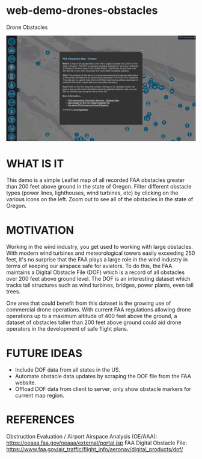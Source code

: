 # web-demo-drones-obstacles

Drone Obstacles

![Alt text](/screenshot.png?raw=true "Drone Obstacles")

WHAT IS IT
==========
This demo is a simple Leaflet map of all recorded FAA obstacles greater than 200 feet above ground in the state of Oregon. Filter different obstacle types (power lines, lighthouses, wind turbines, etc) by clicking on the various icons on the left. Zoom out to see all of the obstacles in the state of Oregon.

MOTIVATION
==========

Working in the wind industry, you get used to working with large obstacles. With modern wind turbines and meteorological towers easily exceeding 250 feet, it's no surprise that the FAA plays a large role in the wind industry in terms of keeping our airspace safe for aviators. To do this, the FAA maintains a Digital Obstacle File (DOF) which is a record of all obstacles over 200 feet above ground level. The DOF is an interesting dataset which tracks tall structures such as wind turbines, bridges, power plants, even tall trees.

One area that could benefit from this dataset is the growing use of commercial drone operations. With current FAA regulations allowing drone operations up to a maximum altitude of 400 feet above the ground, a dataset of obstacles taller than 200 feet above ground could aid drone operators in the development of safe flight plans. 

FUTURE IDEAS
==========

<ul>
<li>Include DOF data from all states in the US.</li>
<li>Automate obstacle data updates by scraping the DOF file from the FAA website.</li>
<li>Offload DOF data from client to server; only show obstacle markers for current map region.</li>
</ul>


REFERENCES
==========

Obstruction Evaluation / Airport Airspace Analysis (OE/AAA): https://oeaaa.faa.gov/oeaaa/external/portal.jsp
FAA Digital Obstacle File: https://www.faa.gov/air_traffic/flight_info/aeronav/digital_products/dof/
